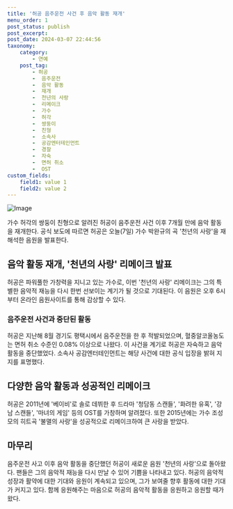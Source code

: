 ```yaml
---
title: '허공 음주운전 사건 후 음악 활동 재개'
menu_order: 1
post_status: publish
post_excerpt: 
post_date: 2024-03-07 22:44:56
taxonomy:
    category:
        - 연예
    post_tag:
        - 허공
        -  음주운전
        -  음악 활동
        -  재개
        -  천년의 사랑
        -  리메이크
        -  가수
        -  허각
        -  쌍둥이
        -  친형
        -  소속사
        -  공감엔터테인먼트
        -  경찰
        -  자숙
        -  면허 취소
        -  OST
custom_fields:
    field1: value 1
    field2: value 2
---
```


![Image](https://ssl.pstatic.net/mimgnews/image/117/2024/03/07/0003810824_001_20240307093501203.png?type=w540)

가수 허각의 쌍둥이 친형으로 알려진 허공이 음주운전 사건 이후 7개월 만에 음악 활동을 재개한다. 공식 보도에 따르면 허공은 오늘(7일) 가수 박완규의 곡 '천년의 사랑'을 재해석한 음원을 발표한다.
## 음악 활동 재개, '천년의 사랑' 리메이크 발표
허공은 파워풀한 가창력을 지니고 있는 가수로, 이번 '천년의 사랑' 리메이크는 그의 특별한 음악적 재능을 다시 한번 선보이는 계기가 될 것으로 기대된다. 이 음원은 오후 6시부터 온라인 음원사이트를 통해 감상할 수 있다.
### 음주운전 사건과 중단된 활동
허공은 지난해 8월 경기도 평택시에서 음주운전을 한 후 적발되었으며, 혈중알코올농도는 면허 취소 수준인 0.08% 이상으로 나왔다. 이 사건을 계기로 허공은 자숙하고 음악 활동을 중단했었다. 소속사 공감엔터테인먼트는 해당 사건에 대한 공식 입장을 밝혀 지지를 표명했다.
## 다양한 음악 활동과 성공적인 리메이크
허공은 2011년에 '베이비'로 솔로 데뷔한 후 드라마 '청담동 스캔들', '화려한 유혹', '강남 스캔들', '마녀의 게임' 등의 OST를 가창하며 알려졌다. 또한 2015년에는 가수 조성모의 히트곡 '불멸의 사랑'을 성공적으로 리메이크하여 큰 사랑을 받았다.
## 마무리
음주운전 사고 이후 음악 활동을 중단했던 허공이 새로운 음원 '천년의 사랑'으로 돌아왔다. 팬들은 그의 음악적 재능을 다시 만날 수 있어 기쁨을 나타내고 있다. 허공의 음악적 성장과 활약에 대한 기대와 응원이 계속되고 있으며, 그가 보여줄 향후 활동에 대한 기대가 커지고 있다. 함께 응원해주는 마음으로 허공의 음악적 활동을 응원하고 응원할 때가 왔다.
